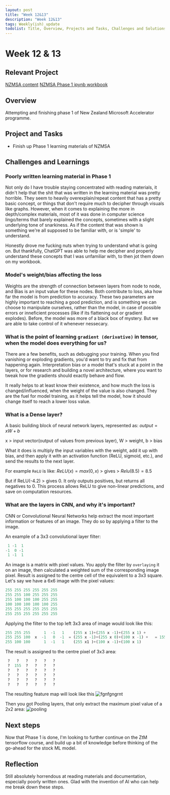 ```yaml
---
layout: post
title: "Week 12&13"
description: "Week 12&13"
tags: Weekly(ish)_update
todolist: Title, Overview, Projects and Tasks, Challenges and Solutions, Learnings and Insights, Next Steps, Reflections
---
```


# Week 12 & 13

## Relevant Project
[NZMSA content](https://github.com/NZMSA/2025-Phase-1)
[NZMSA Phase 1 ipynb workbook](https://tenatic-x.github.io/projects/nzmsa%202025%20phase%201%20code.html)


## Overview
Attempting and finishing phase 1 of New Zealand Microsoft Accelerator programme.

## Project and Tasks
* Finish up Phase 1 learning materials of NZMSA

## Challenges and Learnings

### Poorly written learning material in Phase 1
Not only do I have trouble staying concentrated with reading materials, it didn't help that the shit that was written in the learning material was pretty horrible. They seem to heavily overexplain/repeat content that has a pretty basic concept, or things that don't require much to decipher through visuals like graphs. However, when it comes to explaining the more in depth/complex materials, most of it was done in computer science lingo/terms that barely explained the concepts, sometimes with a slight underlying tone of snarkiness. As if the content that was shown is something we're all supposed to be familiar with, or is 'simple' to understand.

Honestly drove me fucking nuts when trying to understand what is going on. But thankfully, ChatGPT was able to help me decipher and properly understand these concepts that I was unfamiliar with, to then jot them down on my workbook.

### Model's weight/bias affecting the loss
Weights are the strength of connection between layers from node to node, and Bias is an input value for these nodes. Both contribute to loss, aka how far the model is from prediction to accuracy. These two parameters are highly important to reaching a good prediction, and is something we can choose to manipulate ourselves, rather than the model, in case of possible errors or inneficient processes (like if its flattening out or gradient explodes). Before, the model was more of a black box of mystery. But we are able to take control of it whenever nessecary.

### What is the point of learning `gradient (derivative)` in tensor, when the model does everything for us?
There are a few benefits, such as debugging your training. When you find vanishing or exploding gradients, you'd want to try and fix that from happening again. Interpretation bias or a model that's stuck at a point in the layers, or for research and building a novel architecture, where you want to tweak how the gradients should exactly behave and flow.

It really helps to at least know their existence, and how much the loss is changed/influenced, when the weight of the value is also changed. They are the fuel for model training, as it helps tell the model, how it should change itself to reach a lower loss value.

### What is a Dense layer?
A basic building block of neural network layers, represented as: $output = xW + b$

x > input vector(output of values from previous layer), W > weight, b > bias

What it does is multiply the input variables with the weight, add it up with bias, and then apply it with an activation function (ReLU, sigmoid, etc.), and send the results to the next layer.

For example `ReLU` is like: $ReLU(x) = max(0,x)$ > gives > $Relu(8.5) = 8.5$

But if ReLU(-4.2) > gives 0. It only outputs positives, but returns all negatives to 0. This process allows ReLU to give non-linear predictions, and save on computation resources.

### What are the layers in CNN, and why it's important?
CNN or Convolutional Neural Networks help extract the most important information or features of an image. They do so by applying a filter to the image.

An example of a 3x3 convolutional layer filter:

```python
 1 -1  1
-1  0 -1
 1 -1  1
```

An image is a matrix with pixel values. You apply the filter by `overlaying` it on an image, then calculated a weighted sum of the corresponding image pixel. Result is assigned to the centre cell of the equivalent to a 3x3 square. Let's say we have a 6x6 image with the pixel values:

```python
255 255 255 255 255 255 
255 255 100 255 255 255
255 100 100 100 255 255
100 100 100 100 100 255
255 255 255 255 255 255
255 255 255 255 255 255
```

Applying the filter to the top left 3x3 area of image would look like this:

```python
255 255 255      1  -1   1    (255 x 1)+(255 x -1)+(255 x 1) +
255 255 100  x  -1   0  -1  = (255 x -1)+(255 x 0)+(100 x -1) +   = 155
255 100 100      1  -1   1    (255 x1 )+(100 x -1)+(100 x 1)
```

The result is assigned to the centre pixel of 3x3 area:

```python
 ?   ?   ?   ?   ?   ?  
 ?  155  ?   ?   ?   ?
 ?   ?   ?   ?   ?   ?
 ?   ?   ?   ?   ?   ?
 ?   ?   ?   ?   ?   ?
 ?   ?   ?   ?   ?   ?
```

The resulting feature map will look like this
![fgnfgngrnt](https://github.com/user-attachments/assets/cf54c211-146d-4b55-aa70-3ab4bd4915a3)

Then you got Pooling layers, that only extract the maximum pixel value of a 2x2 area:
![pooling](https://github.com/user-attachments/assets/63b0bc4c-564f-4f29-9737-4c59da6fcf99)


## Next steps

Now that Phase 1 is done, I'm looking to further continue on the ZtM tensorflow course, and build up a bit of knowledge before thinking of the go-ahead for the stock ML model.

## Reflection

Still absolutely horrendous at reading materials and documentation, especially poorly written ones. Glad with the invention of AI who can help me break down these steps.
